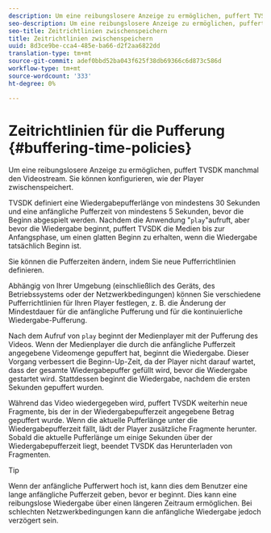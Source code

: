 ```yaml
---
description: Um eine reibungslosere Anzeige zu ermöglichen, puffert TVSDK manchmal den Videostream. Sie können konfigurieren, wie der Player zwischenspeichert.
seo-description: Um eine reibungslosere Anzeige zu ermöglichen, puffert TVSDK manchmal den Videostream. Sie können konfigurieren, wie der Player zwischenspeichert.
seo-title: Zeitrichtlinien zwischenspeichern
title: Zeitrichtlinien zwischenspeichern
uuid: 8d3ce9be-cca4-485e-ba66-d2f2aa6822dd
translation-type: tm+mt
source-git-commit: adef0bbd52ba043f625f38db69366c6d873c586d
workflow-type: tm+mt
source-wordcount: '333'
ht-degree: 0%

---
```



# Zeitrichtlinien für die Pufferung {#buffering-time-policies}

Um eine reibungslosere Anzeige zu ermöglichen, puffert TVSDK manchmal den Videostream. Sie können konfigurieren, wie der Player zwischenspeichert.

TVSDK definiert eine Wiedergabepufferlänge von mindestens 30 Sekunden und eine anfängliche Pufferzeit von mindestens 5 Sekunden, bevor die Beginn abgespielt werden. Nachdem die Anwendung &quot;`play`&quot;aufruft, aber bevor die Wiedergabe beginnt, puffert TVSDK die Medien bis zur Anfangsphase, um einen glatten Beginn zu erhalten, wenn die Wiedergabe tatsächlich Beginn ist.

Sie können die Pufferzeiten ändern, indem Sie neue Pufferrichtlinien definieren.

<!--<a id="section_F6EEE15600814A70A57CCBACE20D68BD"></a>-->

Abhängig von Ihrer Umgebung (einschließlich des Geräts, des Betriebssystems oder der Netzwerkbedingungen) können Sie verschiedene Pufferrichtlinien für Ihren Player festlegen, z. B. die Änderung der Mindestdauer für die anfängliche Pufferung und für die kontinuierliche Wiedergabe-Pufferung.

Nach dem Aufruf von `play` beginnt der Medienplayer mit der Pufferung des Videos. Wenn der Medienplayer die durch die anfängliche Pufferzeit angegebene Videomenge gepuffert hat, beginnt die Wiedergabe. Dieser Vorgang verbessert die Beginn-Up-Zeit, da der Player nicht darauf wartet, dass der gesamte Wiedergabepuffer gefüllt wird, bevor die Wiedergabe gestartet wird. Stattdessen beginnt die Wiedergabe, nachdem die ersten Sekunden gepuffert wurden.

Während das Video wiedergegeben wird, puffert TVSDK weiterhin neue Fragmente, bis der in der Wiedergabepufferzeit angegebene Betrag gepuffert wurde. Wenn die aktuelle Pufferlänge unter die Wiedergabepufferzeit fällt, lädt der Player zusätzliche Fragmente herunter. Sobald die aktuelle Pufferlänge um einige Sekunden über der Wiedergabepufferzeit liegt, beendet TVSDK das Herunterladen von Fragmenten.

>[!TIP]
>
>Wenn der anfängliche Pufferwert hoch ist, kann dies dem Benutzer eine lange anfängliche Pufferzeit geben, bevor er beginnt. Dies kann eine reibungslose Wiedergabe über einen längeren Zeitraum ermöglichen. Bei schlechten Netzwerkbedingungen kann die anfängliche Wiedergabe jedoch verzögert sein.

